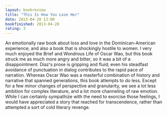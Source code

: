 ```yaml
---
layout: bookreview
title: "This Is How You Lose Her"
date: 2013-04-28 13:00
bookfinished: 2013-04-28
rating: 3
---
```


An emotionally raw book about loss and love in the Dominican-American experience; and also a book that is shockingly hostile to women.  I very much enjoyed the Brief and Wondrous Life of Oscar Wao, but this book struck me as much more angry and bitter, so it was a bit of a disappointment.  Diaz's prose is gripping and fluid; even his steadfast avoidance of punctuation in dialog contributes to the rapid pace of narration.  Whereas Oscar Wao was a masterful combination of history and narrative that spanned generations, this book attempts to do less. Except for a few minor changes of perspective and granularity, we see a lot less ambition for complex literature, and a lot more channeling of raw emotion. While I can certainly sympathize with the need to exorcise those feelings, I would have appreciated a story that reached for transcendence, rather than attempted a sort of cold literary revenge.